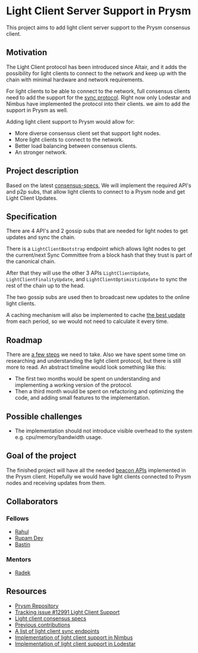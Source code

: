 # Light Client Server Support in Prysm

This project aims to add light client server support to the Prysm consensus client.

## Motivation



The Light Client protocol has been introduced since Altair, and it adds the possibility for light clients to connect to the network and keep up with the chain with minimal hardware and network requirements. 

For light clients to be able to connect to the network, full consensus clients need to add the support for the [sync protocol](https://github.com/Inspector-Butters/light-client-consensus-specs/blob/main/full-node.md). Right now only Lodestar and Nimbus have implemented the protocol into their clients. we aim to add the support in Prysm as well.

Adding light client support to Prysm would allow for:
- More diverse consensus client set that support light nodes.
- More light clients to connect to the network.
- Better load balancing between consensus clients.
- An stronger network.

## Project description

Based on the latest [consensus-specs](https://github.com/Inspector-Butters/light-client-consensus-specs/), We will implement the required API's and p2p subs, that allow light clients to connect to a Prysm node and get Light Client Updates.


## Specification
There are 4 API's and 2 gossip subs that are needed for light nodes to get updates and sync the chain. 

There is a `LightClientBootstrap` endpoint which allows light nodes to get the current/next Sync Committee from a block hash that they trust is part of the canonical chain. 

After that they will use the other 3 APIs `LightClientUpdate`, `LightClientFinalityUpdate`, and `LightClientOptimisticUpdate` to sync the rest of the chain up to the head. 

The two gossip subs are used then to broadcast new updates to the online light clients.

A caching mechanism will also be implemented to cache [the best update](https://github.com/Inspector-Butters/light-client-consensus-specs/blob/main/sync-protocol.md#is_better_update) from each period, so we would not need to calculate it every time.

## Roadmap

There are [a few steps](https://github.com/prysmaticlabs/prysm/issues/12991) we need to take. 
Also we have spent some time on researching and understanding the light client protocol, but there is still more to read.
An abstract timeline would look something like this:
- The first two months would be spent on understanding and implementing a working version of the protocol.
- Then a third month would be spent on refactoring and optimizing the code, and adding small features to the implementation.

## Possible challenges

- The implementation should not introduce visible overhead to the system e.g. cpu/memory/bandwidth usage.

## Goal of the project

The finished project will have all the needed [beacon APIs](https://github.com/ethereum/beacon-APIs/tree/master/apis/beacon/light_client) implemented in the Prysm client.
Hopefully we would have light clients connected to Prysm nodes and receiving updates from them. 

## Collaborators

### Fellows 

- [Rahul](https://github.com/guha-rahul)
- [Rupam Dey](https://github.com/rupam-04)
- [Bastin](https://github.com/Inspector-Butters)

### Mentors

- [Radek](https://github.com/rkapka)

## Resources

- [Prysm Repository](https://github.com/prysmaticlabs/prysm)
- [Tracking issue #12991 Light Client Support](https://github.com/prysmaticlabs/prysm/issues/12991)
- [Light client consensus specs](https://github.com/Inspector-Butters/light-client-consensus-specs)
- [Previous contributions](https://github.com/prysmaticlabs/prysm/pull/12854)
- [A list of light client sync endpoints](https://s1na.github.io/light-sync-endpoints/)
- [Implementation of light client support in Nimbus](https://github.com/status-im/nimbus-eth2/blob/stable/beacon_chain/rpc/rest_light_client_api.nim)
- [Implementation of light client support in Lodestar](https://github.com/ChainSafe/lodestar/blob/b453b37d53a946b6faf73277fe1d75becff3ae8f/packages/beacon-node/src/api/impl/lightclient/index.ts)